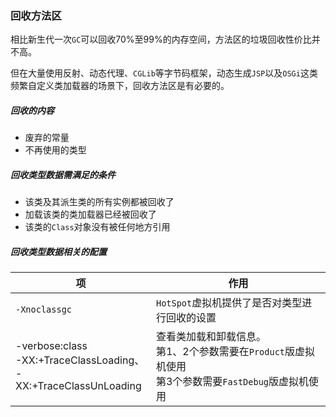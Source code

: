 ### 回收方法区

相比新生代一次`GC`可以回收70%至99%的内存空间，方法区的垃圾回收性价比并不高。

但在大量使用反射、动态代理、`CGLib`等字节码框架，动态生成`JSP`以及`OSGi`这类频繁自定义类加载器的场景下，回收方法区是有必要的。

##### 回收的内容

* 废弃的常量
* 不再使用的类型

##### 回收类型数据需满足的条件

* 该类及其派生类的所有实例都被回收了
* 加载该类的类加载器已经被回收了
* 该类的`Class`对象没有被任何地方引用

##### 回收类型数据相关的配置

| 项                                                           | 作用                                                         |
| ------------------------------------------------------------ | ------------------------------------------------------------ |
| `-Xnoclassgc`                                                | `HotSpot`虚拟机提供了是否对类型进行回收的设置                |
| -verbose:class<br />-XX:+TraceClassLoading、<br />-XX:+TraceClassUnLoading | 查看类加载和卸载信息。<br />第1、2个参数需要在`Product`版虚拟机使用<br />第3个参数需要`FastDebug`版虚拟机使用 |

